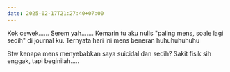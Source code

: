 ```yaml
---
date: 2025-02-17T21:27:40+07:00
---
```

Kok cewek...... Serem yah....... Kemarin tu aku nulis "paling mens, soale lagi sedih" di journal ku. Ternyata hari ini mens beneran huhuhuhuhuhu

Btw kenapa mens menyebabkan saya suicidal dan sedih? Sakit fisik sih enggak, tapi beginilah.....